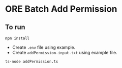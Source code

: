 # ORE Batch Add Permission

## To run

```shell
npm install
```
- Create `.env` file using example.
- Create `addPermission-input.txt` using example file.
```shell
ts-node addPermission.ts
```
